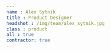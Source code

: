 ```yaml
---
name : Alex Sytnik
title : Product Designer
headshot : /img/team/alex_sytnik.jpg
class : product
all : true
contractor: true
---
```

